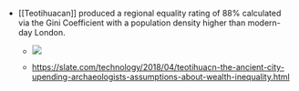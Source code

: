 - [[Teotihuacan]] produced a regional equality rating of 88% calculated via the Gini Coefficient with a population density higher than modern-day London.
	 - ![](https://firebasestorage.googleapis.com/v0/b/firescript-577a2.appspot.com/o/imgs%2Fapp%2F[[Neganthropocene]]Summit%2F3tmI1GHW8f.png?alt=media&token=46b82cda-dd27-4a8a-9a4b-a8f8738221af)

	 - https://slate.com/technology/2018/04/teotihuacn-the-ancient-city-upending-archaeologists-assumptions-about-wealth-inequality.html
